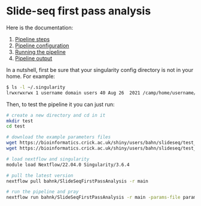 
# Slide-seq first pass analysis

Here is the documentation:

 1. [Pipeline steps](doc/steps.md)
 2. [Pipeline configuration](doc/config.md)
 3. [Running the pipeline](doc/run.md)
 4. [Pipeline output](doc/output.md)

In a nutshell, first be sure that your singularity config directory is not in your home.
For example:

```bash
$ ls -l ~/.singularity
lrwxrwxrwx 1 username domain users 40 Aug 26  2021 /camp/home/username/.singularity -> /camp/stp/babs/working/username/.singularity
```

Then, to test the pipeline it you can just run:

```bash
# create a new directory and cd in it
mkdir test
cd test

# download the example parameters files
wget https://bioinformatics.crick.ac.uk/shiny/users/bahn/slideseq/test_data/params.yml
wget https://bioinformatics.crick.ac.uk/shiny/users/bahn/slideseq/test_data/params.csv

# load nextflow and singularity
module load Nextflow/22.04.0 Singularity/3.6.4

# pull the latest version
nextflow pull bahnk/SlideSeqFirstPassAnalysis -r main

# run the pipeline and pray
nextflow run bahnk/SlideSeqFirstPassAnalysis -r main -params-file params.yml
```


